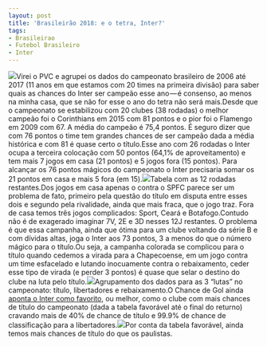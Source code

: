 ```yaml
---
layout: post
title: 'Brasileirão 2018: e o tetra, Inter?'
tags:
- Brasileirao
- Futebol Brasileiro
- Inter
---
```


![](https://cdn-images-1.medium.com/max/2560/1*g7vbizy7U6Ro_evkoCB3ig.jpeg)Virei o PVC e agrupei os dados do campeonato brasileiro de 2006 até 2017 (11 anos em que estamos com 20 times na primeira divisão) para saber quais as chances do Inter ser campeão esse ano — é consenso, ao menos na minha casa, que se não for esse o ano do tetra não será mais.Desde que o campeonato se estabilizou com 20 clubes (38 rodadas) o melhor campeão foi o Corinthians em 2015 com 81 pontos e o pior foi o Flamengo em 2009 com 67. A média do campeão é 75,4 pontos. É seguro dizer que com 76 pontos o time tem grandes chances de ser campeão dada a média histórica e com 81 é quase certo o título.Esse ano com 26 rodadas o Inter ocupa a terceira colocação com 50 pontos (64,1% de aproveitamento) e tem mais 7 jogos em casa (21 pontos) e 5 jogos fora (15 pontos). Para alcançar os 76 pontos mágicos do campeonato o Inter precisaria somar os 21 pontos em casa e mais 5 fora (em 15).![](https://cdn-images-1.medium.com/max/600/1*Oc9frn8dpjrKHBwQiVTe8w.png)Tabela com as 12 rodadas restantes.Dos jogos em casa apenas o contra o SPFC parece ser um problema de fato, primeiro pela questão do título em disputa entre esses dois e segundo pela rivalidade, ainda que mais fraca, que o jogo traz. Fora de casa temos três jogos complicados: Sport, Ceará e Botafogo.Contudo não é de exagerado imaginar 7V, 2E e 3D nesses 12J restantes. O problema é que essa campanha, ainda que ótima para um clube voltando da série B e com dívidas altas, joga o Inter aos 73 pontos, 3 a menos do que o número mágico para o título.Ou seja, a campanha colorada se complicou para o título quando cedemos a virada para a Chapecoense, em um jogo contra um time esfacelado e lutando inocuamente contra o rebaixamento, ceder esse tipo de virada (e perder 3 pontos) é quase que selar o destino do clube na luta pelo título.![](https://cdn-images-1.medium.com/max/800/1*OohtePXYxZBE9KvQLYC9Xw.png)Agrupamento dos dados para as 3 “lutas” no campeonato: título, libertadores e rebaixamento.O Chance de Gol ainda 
[aponta o Inter como favorito](https://www.chancedegol.com.br/br18.htm), ou melhor, como o clube com mais chances de título do campeonato (dada a tabela favorável até o final do returno) cravando mais de 40% de chance de título e 99.9% de chance de classificação para a libertadores.![](https://cdn-images-1.medium.com/max/800/1*p3Vn-0HGEb2xwDsMlSzBvg.png)Por conta da tabela favorável, ainda temos mais chances de título do que os paulistas.
